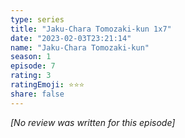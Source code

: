 ```yaml
---
type: series
title: "Jaku-Chara Tomozaki-kun 1x7"
date: "2023-02-03T23:21:14"
name: "Jaku-Chara Tomozaki-kun"
season: 1
episode: 7
rating: 3
ratingEmoji: ⭐️⭐️⭐️
share: false
---
```


*[No review was written for this episode]*
